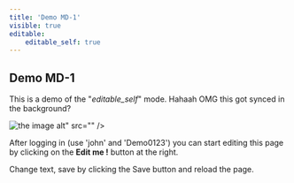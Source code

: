 ```yaml
---
title: 'Demo MD-1'
visible: true
editable:
    editable_self: true
---
```


## Demo **MD-1**

This is a demo of the "<i>editable_self</i>" mode. Hahaah OMG this got synced in the background?

![the image alt" src="" /&gt; ](image.jpg)

After logging in (use 'john' and 'Demo0123') you can start editing this page by clicking on the <b>Edit me !</b> button at the right.

Change text, save by clicking the Save button and reload the page.